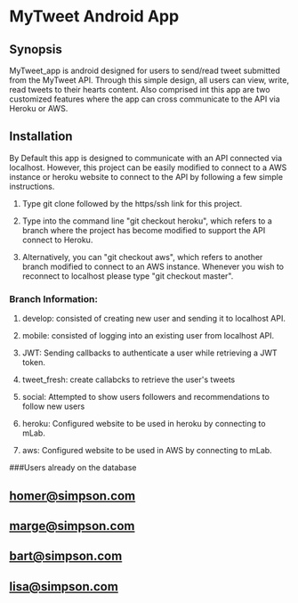 # MyTweet Android App 


## Synopsis

MyTweet_app is android designed for users to send/read tweet submitted from the MyTweet API. Through this simple design, all users can view, write, read tweets to their hearts content. Also comprised int this app are two customized features where the app can cross communicate to the API via Heroku or AWS.  


## Installation

By Default this app is designed to communicate with an API connected via localhost. However, this project can be easily modified to connect to a AWS instance or heroku website to connect to the API by following a few simple instructions.

1) Type git clone followed by the https/ssh link for this project.

2) Type into the command line "git checkout heroku", which refers to a branch where the project has become modified to support the API connect to Heroku.

3) Alternatively, you can "git checkout aws", which refers to another branch modified to connect to an AWS instance. Whenever you wish to reconnect to localhost please type "git checkout master".

### Branch Information:

1) develop: consisted of creating new user and sending it to localhost API.

2) mobile:  consisted of logging into an existing user from localhost API.

3) JWT: Sending callbacks to authenticate a user while retrieving a JWT token.

4) tweet_fresh: create callabcks to retrieve the user's tweets

5) social: Attempted to show users followers and recommendations to follow new users 

5) heroku: Configured website to be used in heroku by connecting to mLab.

6) aws: Configured website to be used in AWS by connecting to mLab.



###Users already on the database
## homer@simpson.com 
## marge@simpson.com 
## bart@simpson.com 
## lisa@simpson.com